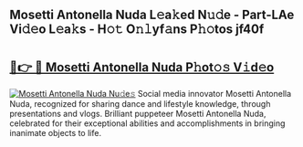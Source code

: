 ## Mosetti Antonella Nuda L𝚎a𝚔ed N𝚞𝚍e - Part-LAe Vi𝚍𝚎o L𝚎a𝚔s - H𝚘𝚝 O𝚗𝚕yf𝚊ns P𝚑𝚘tos jf40f

# <h2><a href="http://kf6s7wx.oniu.top/?m=Mosetti+Antonella+Nuda">🔗👉 🔴 Mosetti Antonella Nuda P𝚑ot𝚘𝚜 V𝚒d𝚎o</a></h2>

[![Mosetti Antonella Nuda Nu𝚍e𝚜](https://i.imgur.com/0qMVB7G.gif)](http://kf6s7wx.oniu.top/?m=Mosetti+Antonella+Nuda)
Social media innovator Mosetti Antonella Nuda, recognized for sharing dance and lifestyle knowledge, through presentations and vlogs. Brilliant puppeteer Mosetti Antonella Nuda, celebrated for their exceptional abilities and accomplishments in bringing inanimate objects to life.  
